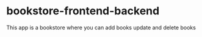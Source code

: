 # bookstore-frontend-backend
This app is a bookstore where you can add books update and delete books

